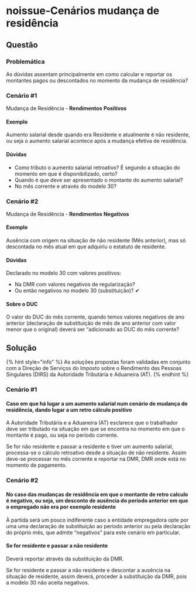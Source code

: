 # noissue-Cenários mudança de residência

## Questão <a id="problematica"></a>

### Problemática

As dúvidas assentam principalmente em como calcular e reportar os montantes pagos ou descontados no momento da mudança de residência?

### Cenário \#1

Mudança de Residência - **Rendimentos** **Positivos**﻿

#### Exemplo

Aumento salarial desde quando era Residente e atualmente é não residente, ou seja o aumento salarial acontece após a mudança efetiva de residência.

#### Dúvidas

* Como tributo o aumento salarial retroativo? É segundo a situação do momento em que é disponibilizado, certo?
* Quando é que deve ser apresentado o montante do aumento salarial?
* No mês corrente e através do modelo 30?

### Cenário \#2

Mudança de Residência - **Rendimentos** **Negativos**﻿

#### Exemplo

Ausência com origem na situação de não residente \(Mês anterior\), mas só descontada no mês atual em que adquiriu o estatuto de residente.

#### Dúvidas

Declarado no modelo 30 com valores positivos:

* Na DMR com valores negativos de regularização?
* Ou então negativos no modelo 30 \(substituição\)? ✔

#### Sobre **o DUC**

O valor do DUC do mês corrente, quando temos valores negativos de ano anterior \(declaração de substituição de mês de ano anterior com valor menor que o original\) deverá ser “adicionado ao DUC do mês corrente?

## Solução

{% hint style="info" %}
As soluções propostas foram validadas em conjunto com a Direção de Serviços do Imposto sobre o Rendimento das Pessoas Singulares \(DIRS\) da Autoridade Tributária e Aduaneira \(AT\).
{% endhint %}

### Cenário \#1

#### Caso em que há lugar a um aumento salarial num cenário de mudança de residência, dando lugar a um retro cálculo positivo

A Autoridade Tributária e a Aduaneira \(AT\) esclarece que o trabalhador deve ser tributado na situação em que se encontra no momento em que o montante é pago, ou seja no período corrente.

Se for não residente e passar a residente e tiver um aumento salarial, processa-se o cálculo retroativo desde a situação de não residente. Assim deve-se processar no mês corrente e reportar na DMR, DMR onde está no momento de pagamento.

### Cenário \#2

#### No caso das mudanças de residência em que o montante de retro calculo é negativo, ou seja, um desconto de ausência do período anterior em que o empregado não era por exemplo residente

À partida será um pouco indiferente caso a entidade empregadora opte por uma uma declaração de substituição ao período anterior ou pela declaração do próprio mês, que admite “negativos” para este cenário em particular.

#### Se for residente e passar a não residente <a id="se-for-residente-e-passar-a-nao-residente"></a>

Deverá reportar através da substituição da DMR.

Se for residente e passar a não residente e descontar a ausência na situação de residente, assim deverá, proceder à substituição da DMR, pois a modelo 30 não aceita negativos.

